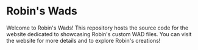# Robin's Wads

Welcome to Robin's Wads! This repository hosts the source code for the website dedicated to showcasing Robin's custom WAD files. You can visit the website for more details and to explore Robin's creations!
